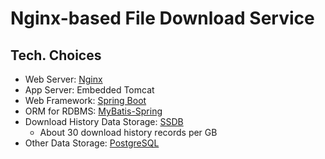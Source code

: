 # Nginx-based File Download Service

## Tech. Choices
- Web Server: [Nginx](http://nginx.org/)
- App Server: Embedded Tomcat
- Web Framework: [Spring Boot](https://github.com/spring-projects/spring-boot/)
- ORM for RDBMS: [MyBatis-Spring](http://mybatis.github.io/spring/)
- Download History Data Storage: [SSDB](https://www.github.com/ideawu/ssdb/)
	- About 30 download history records per GB
- Other Data Storage: [PostgreSQL](http://www.postgresql.org/)
